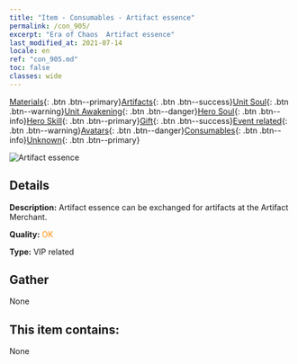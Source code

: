 ```yaml
---
title: "Item - Consumables - Artifact essence"
permalink: /con_905/
excerpt: "Era of Chaos  Artifact essence"
last_modified_at: 2021-07-14
locale: en
ref: "con_905.md"
toc: false
classes: wide
---
```

 [Materials](/Items/){: .btn .btn--primary}[Artifacts](/Items/Artifacts/){: .btn .btn--success}[Unit Soul](/Items/UnitSoul/){: .btn .btn--warning}[Unit Awakening](/Items/UnitAwakening/){: .btn .btn--danger}[Hero Soul](/Items/HeroSoul/){: .btn .btn--info}[Hero Skill](/Items/HeroSkill/){: .btn .btn--primary}[Gift](/Items/Gift/){: .btn .btn--success}[Event related](/Items/Events/){: .btn .btn--warning}[Avatars](/Items/Avatars/){: .btn .btn--danger}[Consumables](/Items/Consumables/){: .btn .btn--info}[Unknown](/Items/Unknown/){: .btn .btn--primary}

 ![Artifact essence](/images/t/i_99.png)

## Details
 **Description:** Artifact essence can be exchanged for artifacts at the Artifact Merchant.

 **Quality:** <span style="color: #FF8C00">OK</span>

 **Type:** VIP related

## Gather

  None

## This item contains:

  None


